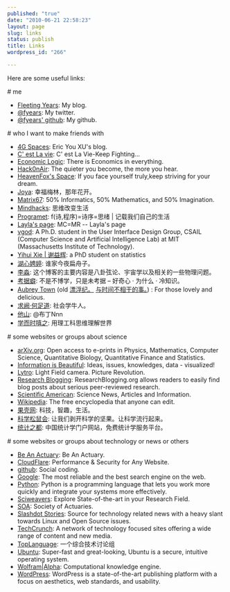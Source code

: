 ```yaml
---
published: "true"
date: "2010-06-21 22:58:23"
layout: page
slug: links
status: publish
title: Links
wordpress_id: "266"

---
```


Here are some useful links:

\# me

- [Fleeting Years](http://www.fyears.org/): My blog.
- [@fyears](https://twitter.com/fyears): My twitter.
- [@fyears' github](https://github.com/fyears): My github.

\# who I want to make friends with

- [4G Spaces](http://blog.youxu.info/): Eric You XU's blog.
- [C' est La vie](http://www.redswallowz.com/blog): C' est La Vie-Keep Fighting...
- [Economic Logic](http://economiclogic.blogspot.com/): There is Economics in everything.
- [Hack0nAir](http://hack0nair.me/): The quieter you become, the more you hear.
- [HeavenFox's Space](http://blog.heavenfox.org/): If you face yourself truly,keep striving for your dream.
- [Joya](http://blog.joya.im/): 幸福梅林，那年花开。
- [Matrix67](http://www.matrix67.com/blog/): 50% Informatics, 50% Mathematics, and 50% Imagination.
- [Mindhacks](http://mindhacks.cn/): 思维改变生活
- [Programet](http://blog.programet.org/): f(诗,程序)=诗序=思绪 \| 记载我们自己的生活
- [Layla's page](http://www.sweet-layla.com/): MC=MR -- Layla's page
- [vgod](http://blog.vgod.tw/): A Ph.D. student in the User Interface Design Group, CSAIL (Computer Science and Artificial Intelligence Lab) at MIT (Massachusetts Institute of Technology).
- [Yihui Xie \| 谢益辉](http://yihui.name/): a PhD student on statistics
- [湖心娉婷](http://huxinpingting.blog.tianya.cn): 谁家今夜扁舟子。
- [李淼](http://limiao.net/): 这个博客的主要内容是八卦弦论、宇宙学以及相关的一些物理问题。
- [考据癖](http://localhost-8080.com/): 不是不博学，只是未考据 – 好奇心 · 为什么 · 冷知识。
- [Aubrey Town](http://www.aubreytown.com/) (old [漂浮纪。](http://nanabreeze.blogbus.com/) [与时间不相干的事。](http://nanabreeze.ycool.com/)) : For those lovely and delicious.
- [求阙·何足道](http://fangguanxin.blogbus.com/): 社会学牛人。
- [他山](http://www.puddingnnn.com/): @布丁Nnn
- [学而时嘻之](http://www.geekonomics10000.com): 用理工科思维理解世界

\# some websites or groups about science

- [arXiv.org](http://arxiv.org/): Open access to e-prints in Physics, Mathematics, Computer Science, Quantitative Biology, Quantitative Finance and Statistics.
- [Information is Beautiful](http://www.informationisbeautiful.net/): Ideas, issues, knowledges, data - visualized!
- [Lytro](http://www.lytro.com/): Light Field camera. Picture Revolution.
- [Research Blogging](https://researchblogging.org/): ResearchBlogging.org allows readers to easily find blog posts about  serious peer-reviewed research.
- [Scientific American](http://www.scientificamerican.com): Science News, Articles and Information.
- [Wikipedia](http://en.wikipedia.org/wiki/Main_Page): The free encyclopedia that anyone can edit.
- [果壳网](http://www.guokr.com/): 科技，智趣，生活。
- [科学松鼠会](http://songshuhui.net/): 让我们剥开科学的坚果。让科学流行起来。
- [统计之都](http://cos.name/): 中国统计学门户网站，免费统计学服务平台。

\# some websites or groups about technology or news or others

- [Be An Actuary](http://www.beanactuary.org/): Be An Actuary.
- [CloudFlare](https://www.cloudflare.com/): Performance & Security for Any Website.
- [github](https://github.com/): Social coding.
- [Google](https://www.google.com/): The most reliable and the best search engine  on the web.
- [Python](http://python.org/): Python is a programming language that lets  you work more quickly and integrate your systems more effectively.
- [Sciweavers](http://www.sciweavers.org): Explore State-of-the-art in your Research Field.
- [SOA](http://www.soa.org/): Society of Actuaries.
- [Slashdot Stories](http://slashdot.org/): Source for technology related news  with a heavy slant towards Linux and Open Source issues.
- [TechCrunch](http://www.techcrunch.com/): A network of technology focused sites  offering a wide range of content and new media.
- [TopLanguage](https://groups.google.com/group/pongba): 一个综合技术讨论组
- [Ubuntu](http://www.ubuntu.com/): Super-fast and great-looking, Ubuntu is a  secure, intuitive operating system.
- [Wolfram\|Alpha](http://www.wolframalpha.com): Computational knowledge engine.
- [WordPress](http://wordpress.org/): WordPress is a state-of-the-art  publishing platform with a focus on aesthetics, web standards, and  usability.
